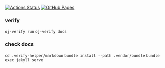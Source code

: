 [![Actions Status](https://github.com/e1810/lib_cpp/workflows/verify/badge.svg)](https://github.com/e1810/lib_cpp/actions)
[![GitHub Pages](https://img.shields.io/static/v1?label=GitHub+Pages&message=+&color=brightgreen&logo=github)](https://e1810.github.io/lib_cpp/)

### verify
`oj-verify run`
`oj-verify docs`


### check docs
`cd .verify-helper/markdown`
`bundle install --path .vendor/bundle`
`bundle exec jekyll serve`

